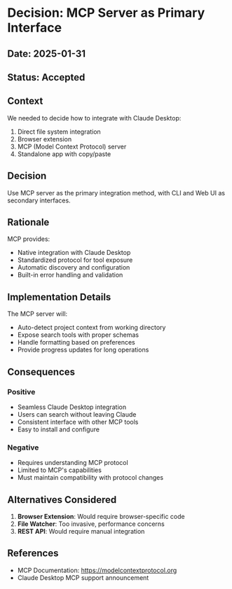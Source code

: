 # Decision: MCP Server as Primary Interface

## Date: 2025-01-31
## Status: Accepted
## Context

We needed to decide how to integrate with Claude Desktop:
1. Direct file system integration
2. Browser extension
3. MCP (Model Context Protocol) server
4. Standalone app with copy/paste

## Decision

Use MCP server as the primary integration method, with CLI and Web UI as secondary interfaces.

## Rationale

MCP provides:
- Native integration with Claude Desktop
- Standardized protocol for tool exposure
- Automatic discovery and configuration
- Built-in error handling and validation

## Implementation Details

The MCP server will:
- Auto-detect project context from working directory
- Expose search tools with proper schemas
- Handle formatting based on preferences
- Provide progress updates for long operations

## Consequences

### Positive
- Seamless Claude Desktop integration
- Users can search without leaving Claude
- Consistent interface with other MCP tools
- Easy to install and configure

### Negative
- Requires understanding MCP protocol
- Limited to MCP's capabilities
- Must maintain compatibility with protocol changes

## Alternatives Considered

1. **Browser Extension**: Would require browser-specific code
2. **File Watcher**: Too invasive, performance concerns
3. **REST API**: Would require manual integration

## References
- MCP Documentation: https://modelcontextprotocol.org
- Claude Desktop MCP support announcement